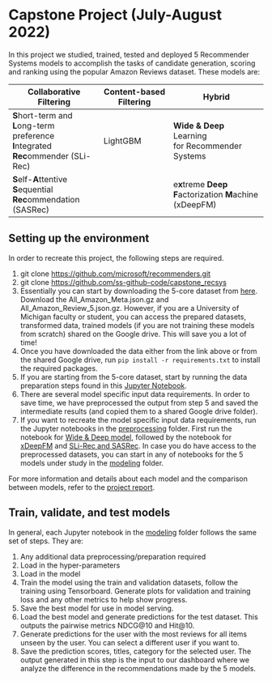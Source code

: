 # Capstone Project (July-August 2022)

In this project we studied, trained, tested and deployed 5 Recommender Systems models to accomplish the tasks of candidate generation, scoring and ranking using the popular Amazon Reviews dataset. These models are:

| Collaborative Filtering  | Content-based Filtering | Hybrid   
| ------------------------ | ----------------------- | --------    |
| **S**hort-term and **L**ong-term<br>preference **I**ntegrated<br>**Rec**ommender (SLi-Rec) | LightGBM | **Wide & Deep** Learning<br>for Recommender<br>Systems |
| **S**elf-**A**ttentive **S**equential<br>**Rec**ommendation (SASRec) | | e**x**treme **Deep**<br>**F**actorization **M**achine (xDeepFM) |

## Setting up the environment
In order to recreate this project, the following steps are required.
1. git clone https://github.com/microsoft/recommenders.git
2. git clone https://github.com/ss-github-code/capstone_recsys
3. Essentially you can start by downloading the 5-core dataset from [here](http://deepyeti.ucsd.edu/jianmo/amazon/index.html). Download the All_Amazon_Meta.json.gz and All_Amazon_Review_5.json.gz. However, if you are a University of Michigan faculty or student, you can access the prepared datasets, transformed data, trained models (if you are not training these models from scratch) shared on the Google drive. This will save you a lot of time!
4. Once you have downloaded the data either from the link above or from the shared Google drive, run `pip install -r requirements.txt` to install the required packages.
5. If you are starting from the 5-core dataset, start by running the data preparation steps found in this [Jupyter Notebook](https://github.com/ss-github-code/capstone_recsys/blob/main/preprocessing/amzn_gen_dataset.ipynb).
6. There are several model specific input data requirements. In order to save time, we have preprocessed the output from step 5 and saved the intermediate results (and copied them to a shared Google drive folder).
7. If you want to recreate the model specific input data requirements, run the Jupyter notebooks in the [preprocessing](https://github.com/ss-github-code/capstone_recsys/tree/main/preprocessing) folder. First run the notebook for [Wide & Deep model](https://github.com/ss-github-code/capstone_recsys/blob/main/preprocessing/amzn_gen_input_wide_deep.ipynb), followed by the notebook for [xDeepFM](https://github.com/ss-github-code/capstone_recsys/blob/main/preprocessing/amzn_gen_input_xdeepfm.ipynb) and [SLi-Rec and SASRec](https://github.com/ss-github-code/capstone_recsys/blob/main/preprocessing/amzn_gen_input_slirec.ipynb). In case you do have access to the preprocessed datasets, you can start in any of notebooks for the 5 models under study in the [modeling](https://github.com/ss-github-code/capstone_recsys/tree/main/modeling) folder.

For more information and details about each model and the comparison between models, refer to the [project report](https://github.com/ss-github-code/capstone_recsys/blob/main/report/report.md).

## Train, validate, and test models
In general, each Jupyter notebook in the [modeling](https://github.com/ss-github-code/capstone_recsys/tree/main/modeling) folder follows the same set of steps. They are:
1. Any additional data preprocessing/preparation required
2. Load in the hyper-parameters
3. Load in the model
4. Train the model using the train and validation datasets, follow the training using Tensorboard. Generate plots for validation and training loss and any other metrics to help show progress.
5. Save the best model for use in model serving.
6. Load the best model and generate predictions for the test dataset. This outputs the pairwise metrics NDCG@10 and Hit@10.
7. Generate predictions for the user with the most reviews for all items unseen by the user. You can select a different user if you want to.
8. Save the prediction scores, titles, category for the selected user. The output generated in this step is the input to our dashboard where we analyze the difference in the recommendations made by the 5 models.
